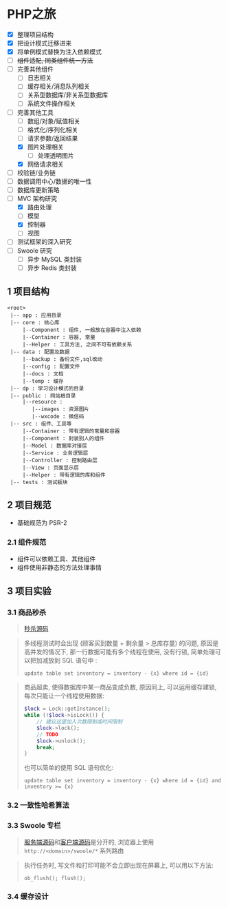 # PHP之旅

- [x] 整理项目结构
- [x] 把设计模式迁移进来
- [x] 将单例模式替换为注入依赖模式
- [ ] ~~组件适配, 同类组件统一方法~~
- [ ] 完善其他组件
    - [ ] 日志相关
    - [ ] 缓存相关/消息队列相关
    - [ ] 关系型数据库/非关系型数据库
    - [ ] 系统文件操作相关
- [ ] 完善其他工具
    - [ ] 数组/对象/赋值相关
    - [ ] 格式化/序列化相关
    - [ ] 请求参数/返回结果
    - [x] 图片处理相关
        - [ ] 处理透明图片
    - [x] 网络请求相关
- [ ] 校验链/业务链
- [ ] 数据调用中心/数据的唯一性
- [ ] 数据库更新策略
- [ ] MVC 架构研究
    - [x] 路由处理
    - [ ] 模型
    - [x] 控制器
    - [ ] 视图
- [ ] 测试框架的深入研究
- [ ] Swoole 研究
    - [ ] 异步 MySQL 类封装
    - [ ] 异步 Redis 类封装

## 1 项目结构

```
<root>
 |-- app : 应用目录
 |-- core : 核心库
     |--Component : 组件, 一般放在容器中注入依赖
     |--Container : 容器, 常量
     |--Helper : 工具方法, 之间不可有依赖关系
 |-- data : 配置及数据
     |--backup : 备份文件,sql改动
     |--config : 配置文件
     |--docs : 文档
     |--temp : 缓存
 |-- dp : 学习设计模式的目录
 |-- public : 网站根目录
     |--resource : 
        |--images : 资源图片
        |--wxcode : 微信码
 |-- src : 组件、工具等
     |--Container : 带有逻辑的常量和容器
     |--Component : 封装别人的组件
     |--Model : 数据库对接层
     |--Service : 业务逻辑层
     |--Controller : 控制路由层
     |--View : 页面显示层
     |--Helper : 带有逻辑的库和组件
 |-- tests : 测试板块
```

## 2 项目规范

- 基础规范为 PSR-2

### 2.1 组件规范

- 组件可以依赖工具、其他组件
- 组件使用非静态的方法处理事情

## 3 项目实验

### 3.1 商品秒杀

> [秒杀源码](./app/Logic/Spike.php)

> 多线程测试时会出现 (顾客买到数量 + 剩余量 > 总库存量) 的问题, 原因是高并发的情况下, 那一行数据可能有多个线程在使用, 没有行锁, 简单处理可以把加减放到 SQL 语句中 :
>
> `update table set inventory = inventory - {x} where id = {id}`

> 商品超卖, 使得数据库中某一商品变成负数, 原因同上, 可以运用缓存建锁, 每次只能让一个线程使用数据:
>
> ```php
> $lock = Lock::getInstance();
> while (!$lock->isLock()) {
>     // 建议这里加入次数限制或时间限制
>     $lock->lock();
>     // TODO
>     $lock->unlock();
>     break;
> }
> ```
>
> 也可以简单的使用 SQL 语句优化:
>
>`update table set inventory = inventory - {x} where id = {id} and inventory >= {x}`

### 3.2 一致性哈希算法

### 3.3 Swoole 专栏

> [服务端源码](tests/App/Demo/SwooleTest.php)和[客户端源码](src/Controller/SwooleController.php)是分开的, 浏览器上使用 `http://<domain>/swoole/*` 系列路由

> 执行任务时, 写文件和打印可能不会立即出现在屏幕上, 可以用以下方法:
>
> `ob_flush(); flush();`

### 3.4 缓存设计

